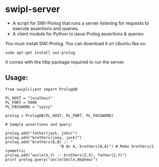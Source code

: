 swipl-server
============

-   A script for SWI-Prolog that runs a server listening for requests to execute
assertions and queries.
-   A client module for Python to issue Prolog assertions & queries.

You must install SWI-Prolog.  You can download it on Ubuntu like so:

    sudo apt-get install swi-prolog
    
It comes with the http package required to run the server.

## Usage:

    from swiplclient import PrologDB
    
    PL_HOST = "localhost"
    PL_PORT = 5000
    PL_PASSWORD = "xyzzy"
    
    prolog = PrologDB(PL_HOST, PL_PORT, PL_PASSWORD)
    
    # Sample assertions and query:
    
    prolog.add("father(jack, john)")
    prolog.add("brothers(joey, jack)")
    prolog.add("brothers(A,B) :- "
                            "B @< A, brothers(B,A)") # Make brothers/2 symmetric
    prolog.add("uncle(X,Y) :- brothers(Z,X), father(Z,Y)")
    print prolog.query("uncle(Uncle,Nephew)") 
